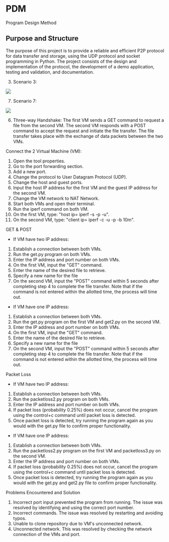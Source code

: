 # PDM
Program Design Method

## Purpose and Structure
The purpose of this project is to provide a reliable and efficient P2P protocol for data transfer and storage, using the UDP protocol and socket programming in Python. The project consists of the design and implementation of the protocol, the development of a demo application, testing and validation, and documentation.

3. Scenario 3:
<img src="https://cdn.discordapp.com/attachments/1090244781155823697/1090526112003674142/Sequence_Diagram_Case_3.png">

7. Scenario 7:
<img src="https://cdn.discordapp.com/attachments/1090244781155823697/1090526160791814197/Sequence_Diagram_Case_7.png">

6. Three-way Handshake: The first VM sends a GET command to request a file from the second VM. The second VM responds with a POST command to accept the request and initiate the file transfer. The file transfer takes place with the exchange of data packets between the two VMs.

Connect the 2 Virtual Machine (VM):
1. Open the tool properties. 
2. Go to the port forwarding section.
3. Add a new port.
4. Change the protocol to User Datagram Protocol (UDP).
5. Change the host and guest ports.
6. Input the host IP address for the first VM and the guest IP address for the second VM.
7. Change the VM network to NAT Network.
8. Start both VMs and open their terminal.
9. Run the iperf command on both VM.
10. On the first VM, type: "host ip= iperf -s -p <port number> -u".
11. On the second VM, type: "client ip= iperf -c <host ip address> -u -p <port number> -b 10m".

GET & POST
- If VM have two IP address:
1. Establish a connection between both VMs.
2. Run the get.py program on both VMs.
3. Enter the IP address and port number on both VMs.
4. On the first VM, input the "GET" command.
5. Enter the name of the desired file to retrieve.
6. Specify a new name for the file
7. On the second VM, input the "POST" command within 5 seconds after completing step 4 to complete the file transfer. Note that if the command is not entered within the allotted time, the process will time out.

- If VM have one IP address:
1. Establish a connection between both VMs.
2. Run the get.py program on the first VM and get2.py on the second VM.
3. Enter the IP address and port number on both VMs.
4. On the first VM, input the "GET" command.
5. Enter the name of the desired file to retrieve.
6. Specify a new name for the file
7. On the second VM, input the "POST" command within 5 seconds after completing step 4 to complete the file transfer. Note that if the command is not entered within the allotted time, the process will time out. 

Packet Loss
- If VM have two IP address:
1. Establish a connection between both VMs.
2. Run the packetloss2.py program on both VMs.
3. Enter the IP address and port number on both VMs.
4. If packet loss (probability 0.25%) does not occur, cancel the program using the control+c command until packet loss is detected.
5. Once packet loss is detected, try running the program again as you would with the get.py file to confirm proper functionality.

- If VM have one IP address:
1. Establish a connection between both VMs.
2. Run the packetloss2.py program on the first VM and packetloss3.py on the second VM.
3. Enter the IP address and port number on both VMs.
4. If packet loss (probability 0.25%) does not occur, cancel the program using the control+c command until packet loss is detected.
5. Once packet loss is detected, try running the program again as you would with the get.py and get2.py file to confirm proper functionality.
       
Problems Encountered and Solution
1. Incorrect port input prevented the program from running. The issue was resolved by identifying and using the correct port number.
2. Incorrect commands. The issue was resolved by restarting and avoiding typos.
3. Unable to clone repository due to VM's unconnected network.
4. Unconnected network. This was resolved by checking the network connection of the VMs and port. 
